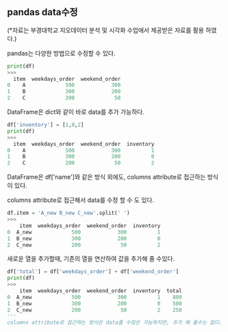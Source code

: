 ## pandas data수정

(*자료는 부경대학교 지오데이터 분석 및 시각화 수업에서 제공받은 자료를 활용 하였다.)

pandas는 다양한 방법으로 수정할 수 있다.
```python
print(df)
>>> 
  item  weekdays_order  weekend_order
0    A             500            300
1    B             300            200
2    C             200             50
```
DataFrame은 dict와 같이 바로 data를 추가 가능하다.
```python
df['inventory'] = [1,0,2]
print(df)
>>>
  item  weekdays_order  weekend_order  inventory
0    A             500            300          1
1    B             300            200          0
2    C             200             50          2
```
DataFrame은 df['name']와 같은 방식 외에도, columns attribute로 접근하는 방식이 있다.

columns attribute로 접근해서 data를 수정 할 수 도 있다.
```python
df.item = 'A_new B_new C_new'.split(' ')
>>>
    item  weekdays_order  weekend_order  inventory
0  A_new             500            300          1
1  B_new             300            200          0
2  C_new             200             50          2
```
새로운 열을 추가할때, 기존의 열을 연산하여 값을 추가해 줄 수있다.
```python
df['total'] = df['weekdays_order'] + df['weekend_order']
print(df)
>>>
    item  weekdays_order  weekend_order  inventory  total
0  A_new             500            300          1    800
1  B_new             300            200          0    500
2  C_new             200             50          2    250
'''
columns attribute로 접근하는 방식은 data를 수정은 가능하지만, 추가 해 줄수는 없다.





